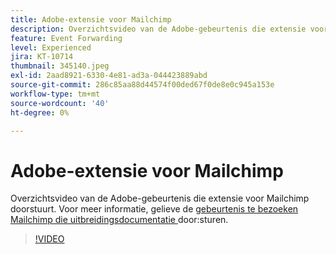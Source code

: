 ```yaml
---
title: Adobe-extensie voor Mailchimp
description: Overzichtsvideo van de Adobe-gebeurtenis die extensie voor Mailchimp doorstuurt.
feature: Event Forwarding
level: Experienced
jira: KT-10714
thumbnail: 345140.jpeg
exl-id: 2aad8921-6330-4e81-ad3a-044423889abd
source-git-commit: 286c85aa88d44574f00ded67f0de8e0c945a153e
workflow-type: tm+mt
source-wordcount: '40'
ht-degree: 0%

---
```


# Adobe-extensie voor Mailchimp

Overzichtsvideo van de Adobe-gebeurtenis die extensie voor Mailchimp doorstuurt. Voor meer informatie, gelieve de [ gebeurtenis te bezoeken Mailchimp die uitbreidingsdocumentatie ](https://experienceleague.adobe.com/docs/experience-platform/tags/extensions/adobe/mailchimp-edge/overview.html?lang=nl-NL) door:sturen.

>[!VIDEO](https://video.tv.adobe.com/v/345140/?learn=on&enablevpops)
